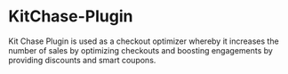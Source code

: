 # KitChase-Plugin
Kit Chase Plugin is used as a checkout optimizer whereby it increases the number of sales by optimizing checkouts and boosting engagements by providing discounts and smart coupons.
